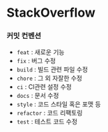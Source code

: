 # StackOverflow

### 커밋 컨벤션
- `feat` : 새로운 기능
- `fix` : 버그 수정
- `build` : 빌드 관련 파일 수정
- `chore` : 그 외 자잘한 수정
- `ci` : CI관련 설정 수정
- `docs` : 문서 수정
- `style` : 코드 스타일 혹은 포맷 등
- `refactor` : 코드 리팩토링
- `test` : 테스트 코드 수정